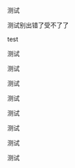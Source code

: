 <p>测试</p>
<p>测试别出错了受不了了<p>
<p>test</p>
<p>测试</p>
<p>测试</p>
<p>测试</p>
<p>测试</p>
<p>测试</p>
<p>测试</p>
<p>测试</p>
<p>测试</p>
